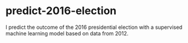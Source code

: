 # predict-2016-election
I predict the outcome of the 2016 presidential election with a supervised machine learning model based on data from 2012.

